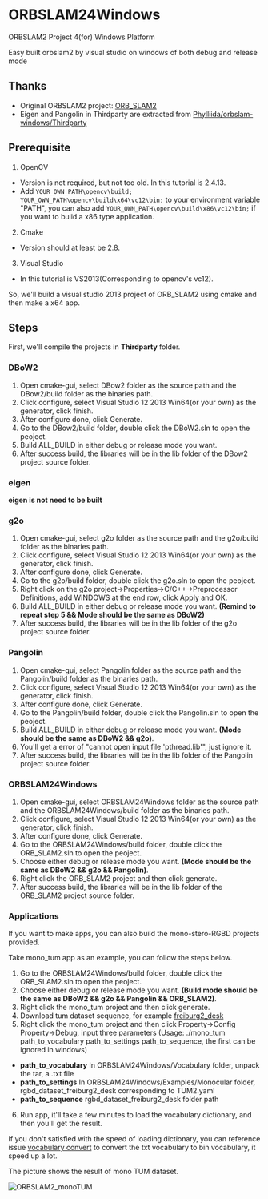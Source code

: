 # ORBSLAM24Windows
ORBSLAM2 Project 4(for) Windows Platform

Easy built orbslam2 by visual studio on windows of both debug and release mode

## Thanks
- Original ORBSLAM2 project: [ORB_SLAM2](https://github.com/raulmur/ORB_SLAM2)
- Eigen and Pangolin in Thirdparty are extracted from [Phylliida/orbslam-windows/Thirdparty](https://github.com/Phylliida/orbslam-windows/tree/master/Thirdparty)

## Prerequisite
1. OpenCV
 - Version is not required, but not too old. In this tutorial is 2.4.13.
 - Add `YOUR_OWN_PATH\opencv\build;` `YOUR_OWN_PATH\opencv\build\x64\vc12\bin;` to your environment variable "PATH", you can also add `YOUR_OWN_PATH\opencv\build\x86\vc12\bin;` if you want to bulid a x86 type application.
2. Cmake
 - Version should at least be 2.8.
3. Visual Studio
 - In this tutorial is VS2013(Corresponding to opencv's vc12). 

So, we'll build a visual studio 2013 project of ORB_SLAM2 using cmake and then make a x64 app. 
  
## Steps
First, we'll compile the projects in **Thirdparty** folder.

### DBoW2
1. Open cmake-gui, select DBow2 folder as the source path and the DBow2/build folder as the binaries path.
2. Click configure, select Visual Studio 12 2013 Win64(or your own) as the generator, click finish.
3. After configure done, click Generate.
4. Go to the DBow2/build folder, double click the DBoW2.sln to open the peoject.
5. Build ALL_BUILD in either debug or release mode you want.
6. After success build, the libraries will be in the lib folder of the DBow2 project source folder.

### eigen
**eigen is not need to be built**

### g2o
1. Open cmake-gui, select g2o folder as the source path and the g2o/build folder as the binaries path.
2. Click configure, select Visual Studio 12 2013 Win64(or your own) as the generator, click finish.
3. After configure done, click Generate.
4. Go to the g2o/build folder, double click the g2o.sln to open the peoject.
5. Right click on the g2o project->Properties->C/C++->Preprocessor Definitions, add WINDOWS at the end row, click Apply and OK.
6. Build ALL_BUILD in either debug or release mode you want. **(Remind to repeat step 5 && Mode should be the same as DBoW2)**
7. After success build, the libraries will be in the lib folder of the g2o project source folder.

### Pangolin
1. Open cmake-gui, select Pangolin folder as the source path and the Pangolin/build folder as the binaries path.
2. Click configure, select Visual Studio 12 2013 Win64(or your own) as the generator, click finish.
3. After configure done, click Generate.
4. Go to the Pangolin/build folder, double click the Pangolin.sln to open the peoject.
5. Build ALL_BUILD in either debug or release mode you want. **(Mode should be the same as DBoW2 && g2o)**.
6. You'll get a error of "cannot open input file 'pthread.lib'", just ignore it.
7. After success build, the libraries will be in the lib folder of the Pangolin project source folder.

### ORBSLAM24Windows
1. Open cmake-gui, select ORBSLAM24Windows folder as the source path and the ORBSLAM24Windows/build folder as the binaries path.
2. Click configure, select Visual Studio 12 2013 Win64(or your own) as the generator, click finish.
3. After configure done, click Generate.
4. Go to the ORBSLAM24Windows/build folder, double click the ORB_SLAM2.sln to open the peoject.
5. Choose either debug or release mode you want. **(Mode should be the same as DBoW2 && g2o && Pangolin)**.
6. Right click the ORB_SLAM2 project and then click generate.
7. After success build, the libraries will be in the lib folder of the ORB_SLAM2 project source folder.

### Applications
If you want to make apps, you can also build the mono-stero-RGBD projects provided.

Take mono_tum app as an example, you can follow the steps below.  
1. Go to the ORBSLAM24Windows/build folder, double click the ORB_SLAM2.sln to open the peoject.
2. Choose either debug or release mode you want. **(Build mode should be the same as DBoW2 && g2o && Pangolin && ORB_SLAM2)**.
3. Right click the mono_tum project and then click generate.
4. Download tum dataset sequence, for example [freiburg2_desk ](http://filecremers3.informatik.tu-muenchen.de/rgbd/dataset/freiburg2/rgbd_dataset_freiburg2_desk.tgz)
5. Right click the mono_tum project and then click Property->Config Property->Debug, input three parameters (Usage: ./mono_tum path_to_vocabulary path_to_settings path_to_sequence, the first can be ignored in windows)
 - **path_to_vocabulary** In ORBSLAM24Windows/Vocabulary folder, unpack the tar, a .txt file
 - **path_to_settings** In ORBSLAM24Windows/Examples/Monocular folder, rgbd_dataset_freiburg2_desk corresponding to TUM2.yaml
 - **path_to_sequence** rgbd_dataset_freiburg2_desk folder path
6. Run app, it'll take a few minutes to load the vocabulary dictionary, and then you'll get the result.

If you don't satisfied with the speed of loading dictionary, you can reference issue [vocabulary convert](https://github.com/raulmur/ORB_SLAM2/pull/21) to convert the txt vocabulary  to bin vocabulary, it speed up a lot.

The picture shows the result of mono TUM dataset.

![ORBSLAM2_monoTUM](https://github.com/phdsky/ORBSLAM24Windows/blob/master/ORBSLAM2_monoTUM.png)
